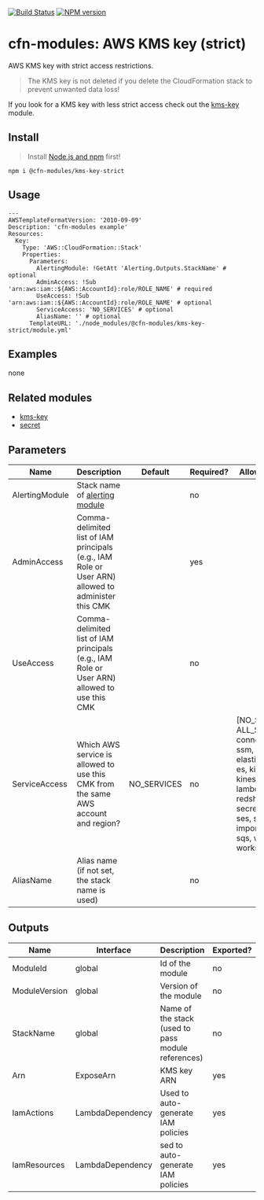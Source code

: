 [![Build Status](https://travis-ci.org/cfn-modules/kms-key-strict.svg?branch=master)](https://travis-ci.org/cfn-modules/kms-key-strict)
[![NPM version](https://img.shields.io/npm/v/@cfn-modules/kms-key-strict.svg)](https://www.npmjs.com/package/@cfn-modules/kms-key-strict)

# cfn-modules: AWS KMS key (strict)

AWS KMS key with strict access restrictions.

> The KMS key is not deleted if you delete the CloudFormation stack to prevent unwanted data loss!

If you look for a KMS key with less strict access check out the [kms-key](https://github.com/cfn-modules/kms-key) module.

## Install

> Install [Node.js and npm](https://nodejs.org/) first!

```
npm i @cfn-modules/kms-key-strict
```

## Usage

```
---
AWSTemplateFormatVersion: '2010-09-09'
Description: 'cfn-modules example'
Resources:
  Key:
    Type: 'AWS::CloudFormation::Stack'
    Properties:
      Parameters:
        AlertingModule: !GetAtt 'Alerting.Outputs.StackName' # optional
        AdminAccess: !Sub 'arn:aws:iam::${AWS::AccountId}:role/ROLE_NAME' # required
        UseAccess: !Sub 'arn:aws:iam::${AWS::AccountId}:role/ROLE_NAME' # optional
        ServiceAccess: 'NO_SERVICES' # optional
        AliasName: '' # optional
      TemplateURL: './node_modules/@cfn-modules/kms-key-strict/module.yml'
```

## Examples

none

## Related modules

* [kms-key](https://github.com/cfn-modules/kms-key)
* [secret](https://github.com/cfn-modules/secret)

## Parameters

<table>
  <thead>
    <tr>
      <th>Name</th>
      <th>Description</th>
      <th>Default</th>
      <th>Required?</th>
      <th>Allowed values</th>
    </tr>
  </thead>
  <tbody>
    <tr>
      <td>AlertingModule</td>
      <td>Stack name of <a href="https://www.npmjs.com/package/@cfn-modules/alerting">alerting module</a></td>
      <td></td>
      <td>no</td>
      <td></td>
    </tr>
    <tr>
      <td>AdminAccess</td>
      <td>Comma-delimited list of IAM principals (e.g., IAM Role or User ARN) allowed to administer this CMK</td>
      <td></td>
      <td>yes</td>
      <td></td>
    </tr>
    <tr>
      <td>UseAccess</td>
      <td>Comma-delimited list of IAM principals (e.g., IAM Role or User ARN) allowed to use this CMK</td>
      <td></td>
      <td>no</td>
      <td></td>
    </tr>
    <tr>
      <td>ServiceAccess</td>
      <td>Which AWS service is allowed to use this CMK from the same AWS account and region?</td>
      <td>NO_SERVICES</td>
      <td>no</td>
      <td>[NO_SERVICES, ALL_SERVICES, connect, dms, ssm, ec2, elasticfilesystem, es, kinesis, kinesisvideo, lambda, lex, redshift, rds, secretsmanager, ses, s3, importexport, sqs, workmail, workspaces]</td>
    </tr>
    <tr>
      <td>AliasName</td>
      <td>Alias name (if not set, the stack name is used)</td>
      <td></td>
      <td>no</td>
      <td></td>
    </tr>
  </tbody>
</table>

## Outputs

<table>
  <thead>
    <tr>
      <th>Name</th>
      <th>Interface</th>
      <th>Description</th>
      <th>Exported?</th>
    </tr>
  </thead>
  <tbody>
    <tr>
      <td>ModuleId</td>
      <td>global</td>
      <td>Id of the module</td>
      <td>no</td>
    </tr>
    <tr>
      <td>ModuleVersion</td>
      <td>global</td>
      <td>Version of the module</td>
      <td>no</td>
    </tr>
    <tr>
      <td>StackName</td>
      <td>global</td>
      <td>Name of the stack (used to pass module references)</td>
      <td>no</td>
    </tr>
    <tr>
      <td>Arn</td>
      <td>ExposeArn</td>
      <td>KMS key ARN</td>
      <td>yes</td>
    </tr>
    <tr>
      <td>IamActions</td>
      <td>LambdaDependency</td>
      <td>Used to auto-generate IAM policies</td>
      <td>yes</td>
    </tr>
    <tr>
      <td>IamResources</td>
      <td>LambdaDependency</td>
      <td>sed to auto-generate IAM policies</td>
      <td>yes</td>
    </tr>
  </tbody>
</table>
